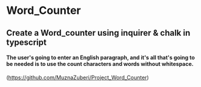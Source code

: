 # Word_Counter
## Create a Word_counter using inquirer & chalk in typescript
#### The user's going to enter an English paragraph, and it's all that's going to be needed is to use the count characters and words without whitespace.

(https://github.com/MuznaZuberi/Project_Word_Counter)

